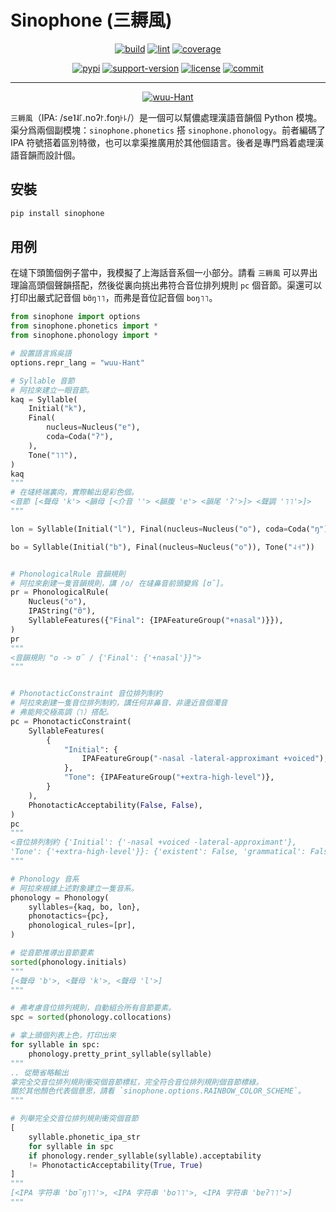 # Sinophone (三耨風)

<p align="center">
    <a href="https://github.com/wugniu/sinophone/actions?query=workflow%3Abuild"><img src="https://github.com/wugniu/sinophone/workflows/build/badge.svg?branch=master" alt="build"></a>
    <a href="https://github.com/wugniu/sinophone/actions?query=workflow%3Alint"><img src="https://github.com/wugniu/sinophone/workflows/lint/badge.svg?branch=master" alt="lint"></a>
    <a href="https://codecov.io/gh/wugniu/sinophone"><img src="https://img.shields.io/codecov/c/github/wugniu/sinophone?token=iISk1lv5WR" alt="coverage"></a>
</p>
<p align="center">
    <a href="https://pypi.org/project/sinophone/"><img src="https://img.shields.io/pypi/v/sinophone.svg" alt="pypi"></a>
    <a href="https://img.shields.io/pypi/pyversions/sinophone"><img src="https://img.shields.io/pypi/pyversions/sinophone" alt="support-version"></a>
    <a href="https://github.com/wugniu/sinophone/blob/master/LICENSE.txt"><img src="https://img.shields.io/github/license/wugniu/sinophone" alt="license"></a>
    <a href="https://github.com/wugniu/sinophone/commits/master"><img src="https://img.shields.io/github/last-commit/wugniu/sinophone" alt="commit"></a>
</p>
<hr>
<p align="center">
    <a href="https://github.com/wugniu/sinophone/blob/master/README.md"><img src="https://img.shields.io/badge/lang-en--Latn-red.svg" alt="wuu-Hant"></a>
</p>

`三耨風`（IPA: /se˥˨꜒.noʔ꜓.foŋ꜔꜕/）是一個可以幫儂處理漢語音韻個 Python 模塊。渠分爲兩個副模塊：`sinophone.phonetics` 搭 `sinophone.phonology`。前者編碼了 IPA 符號搭着區別特徵，也可以拿渠推廣用於其他個語言。後者是專門爲着處理漢語音韻而設計個。

## 安裝

```bash
pip install sinophone
```

## 用例

在墶下頭箇個例子當中，我模擬了上海話音系個一小部分。請看 `三耨風` 可以畀出理論高頭個聲韻搭配，然後從裏向挑出弗符合音位排列規則 `pc` 個音節。渠還可以打印出嚴式記音個 `bʊ̃ŋ˥˥`，而弗是音位記音個 `boŋ˥˥`。

```python
from sinophone import options
from sinophone.phonetics import *
from sinophone.phonology import *

# 設置語言爲吳語
options.repr_lang = "wuu-Hant"

# Syllable 音節
# 阿拉來建立一眼音節。
kaq = Syllable(
    Initial("k"),
    Final(
        nucleus=Nucleus("ɐ"),
        coda=Coda("ʔ"),
    ),
    Tone("˥˥"),
)
kaq
"""
# 在墶終端裏向，實際輸出是彩色個。
<音節 [<聲母 'k'> <韻母 [<介音 ''> <韻腹 'ɐ'> <韻尾 'ʔ'>]> <聲調 '˥˥'>]>
"""

lon = Syllable(Initial("l"), Final(nucleus=Nucleus("o"), coda=Coda("ŋ")), Tone("˨˧"))

bo = Syllable(Initial("b"), Final(nucleus=Nucleus("o")), Tone("˨˧"))


# PhonologicalRule 音韻規則
# 阿拉來創建一隻音韻規則，講 /o/ 在墶鼻音前頭變爲 [ʊ̃]。
pr = PhonologicalRule(
    Nucleus("o"),
    IPAString("ʊ̃"),
    SyllableFeatures({"Final": {IPAFeatureGroup("+nasal")}}),
)
pr
"""
<音韻規則 "o -> ʊ̃ / {'Final': {'+nasal'}}">
"""


# PhonotacticConstraint 音位排列制約
# 阿拉來創建一隻音位排列制約，講任何非鼻音、非邊近音個濁音
# 弗能夠交極高調（˥）搭配。
pc = PhonotacticConstraint(
    SyllableFeatures(
        {
            "Initial": {
                IPAFeatureGroup("-nasal -lateral-approximant +voiced"),
            },
            "Tone": {IPAFeatureGroup("+extra-high-level")},
        }
    ),
    PhonotacticAcceptability(False, False),
)
pc
"""
<音位排列制約 {'Initial': {'-nasal +voiced -lateral-approximant'},
'Tone': {'+extra-high-level'}}: {'existent': False, 'grammatical': False}>
"""

# Phonology 音系
# 阿拉來根據上述對象建立一隻音系。
phonology = Phonology(
    syllables={kaq, bo, lon},
    phonotactics={pc},
    phonological_rules=[pr],
)

# 從音節推導出音節要素
sorted(phonology.initials)
"""
[<聲母 'b'>, <聲母 'k'>, <聲母 'l'>]
"""

# 弗考慮音位排列規則，自動組合所有音節要素。
spc = sorted(phonology.collocations)

# 拿上頭個列表上色，打印出來
for syllable in spc:
    phonology.pretty_print_syllable(syllable)
"""
.. 從簡省略輸出
拿完全交音位排列規則衝突個音節標紅，完全符合音位排列規則個音節標綠。
關於其他顏色代表個意思，請看 `sinophone.options.RAINBOW_COLOR_SCHEME`。
"""

# 列舉完全交音位排列規則衝突個音節
[
    syllable.phonetic_ipa_str
    for syllable in spc
    if phonology.render_syllable(syllable).acceptability
    != PhonotacticAcceptability(True, True)
]
"""
[<IPA 字符串 'bʊ̃ŋ˥˥'>, <IPA 字符串 'bo˥˥'>, <IPA 字符串 'bɐʔ˥˥'>]
"""
```

